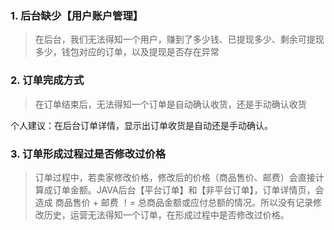 
### 1. 后台缺少【用户账户管理】

> 在后台，我们无法得知一个用户，赚到了多少钱、已提现多少、剩余可提现多少，钱包对应的订单，以及提现是否存在异常

### 2. 订单完成方式

> 在订单结束后，无法得知一个订单是自动确认收货，还是手动确认收货

个人建议：在后台订单详情，显示出订单收货是自动还是手动确认。

### 3. 订单形成过程过是否修改过价格

> 订单过程中，若卖家修改价格，修改后的价格（商品售价、邮费）会直接计算成订单金额。JAVA后台【平台订单】和【非平台订单】，订单详情页，会造成 商品售价 + 邮费 ！= 总商品金额或应付总额的情况。所以没有记录修改历史，运营无法得知一个订单，在形成过程中是否修改过价格。
